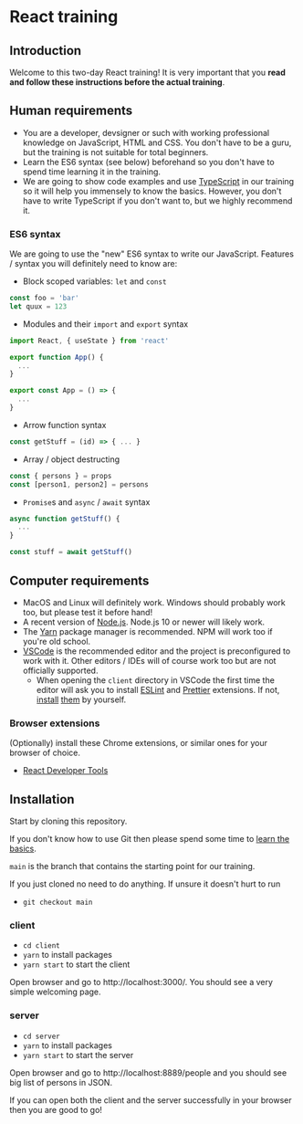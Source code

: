 # React training

## Introduction

Welcome to this two-day React training! It is very important that you **read and follow these instructions before the actual training**.

## Human requirements

- You are a developer, devsigner or such with working professional knowledge on JavaScript, HTML and CSS. You don't have to be a guru, but the training is not suitable for total beginners.
- Learn the ES6 syntax (see below) beforehand so you don't have to spend time learning it in the training.
- We are going to show code examples and use [TypeScript](http://www.typescriptlang.org/) in our training so it will help you immensely to know the basics. However, you don't have to write TypeScript if you don't want to, but we highly recommend it.

### ES6 syntax

We are going to use the "new" ES6 syntax to write our JavaScript. Features / syntax you will definitely need to know are:

- Block scoped variables: `let` and `const`

```js
const foo = 'bar'
let quux = 123
```

- Modules and their `import` and `export` syntax

```js
import React, { useState } from 'react'

export function App() {
  ...
}

export const App = () => {
  ...
}
```

- Arrow function syntax

```js
const getStuff = (id) => { ... }
```

- Array / object destructing

```js
const { persons } = props
const [person1, person2] = persons
```

- `Promise`s and `async` / `await` syntax

```js
async function getStuff() {
  ...
}

const stuff = await getStuff()
```

## Computer requirements

- MacOS and Linux will definitely work. Windows should probably work too, but please test it before hand!
- A recent version of [Node.js](https://nodejs.org/en/). Node.js 10 or newer will likely work.
- The [Yarn](https://yarnpkg.com/lang/en/) package manager is recommended. NPM will work too if you're old school.
- [VSCode](https://code.visualstudio.com/) is the recommended editor and the project is preconfigured to work with it. Other editors / IDEs will of course work too but are not officially supported.
  - When opening the `client` directory in VSCode the first time the editor will ask you to install [ESLint](https://marketplace.visualstudio.com/items?itemName=dbaeumer.vscode-eslint) and [Prettier](https://marketplace.visualstudio.com/items?itemName=esbenp.prettier-vscode) extensions. If not, [install](https://marketplace.visualstudio.com/items?itemName=dbaeumer.vscode-eslint) [them](https://marketplace.visualstudio.com/items?itemName=esbenp.prettier-vscode) by yourself.

### Browser extensions

(Optionally) install these Chrome extensions, or similar ones for your browser of choice.

- [React Developer Tools](https://chrome.google.com/webstore/detail/react-developer-tools/fmkadmapgofadopljbjfkapdkoienihi)

## Installation

Start by cloning this repository.

If you don't know how to use Git then please spend some time to [learn the basics](https://guides.github.com/introduction/git-handbook/).

`main` is the branch that contains the starting point for our training.

If you just cloned no need to do anything. If unsure it doesn't hurt to run
- `git checkout main`

### client

- `cd client`
- `yarn` to install packages
- `yarn start` to start the client

Open browser and go to http://localhost:3000/. You should see a very simple welcoming page.

### server

- `cd server`
- `yarn` to install packages
- `yarn start` to start the server

Open browser and go to http://localhost:8889/people and you should see big list of persons in JSON.

If you can open both the client and the server successfully in your browser then you are good to go!
